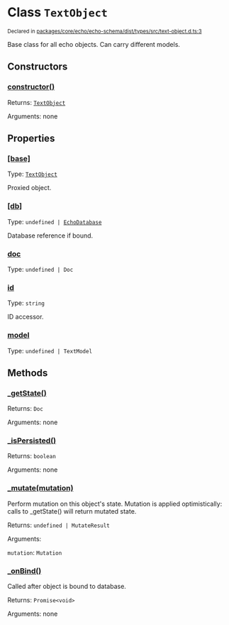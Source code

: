 # Class `TextObject`
<sub>Declared in [packages/core/echo/echo-schema/dist/types/src/text-object.d.ts:3]()</sub>


Base class for all echo objects.
Can carry different models.

## Constructors
### [constructor()]()


Returns: <code>[TextObject](/api/@dxos/client/classes/TextObject)</code>

Arguments: none

## Properties
### [[base]]()
Type: <code>[TextObject](/api/@dxos/client/classes/TextObject)</code>

Proxied object.
### [[db]]()
Type: <code>undefined | [EchoDatabase](/api/@dxos/client/classes/EchoDatabase)</code>

Database reference if bound.
### [doc]()
Type: <code>undefined | Doc</code>
### [id]()
Type: <code>string</code>

ID accessor.
### [model]()
Type: <code>undefined | TextModel</code>

## Methods
### [_getState()]()


Returns: <code>Doc</code>

Arguments: none
### [_isPersisted()]()


Returns: <code>boolean</code>

Arguments: none
### [_mutate(mutation)]()


Perform mutation on this object's state.
Mutation is applied optimistically: calls to _getState() will return mutated state.

Returns: <code>undefined | MutateResult</code>

Arguments: 

`mutation`: <code>Mutation</code>
### [_onBind()]()


Called after object is bound to database.

Returns: <code>Promise&lt;void&gt;</code>

Arguments: none